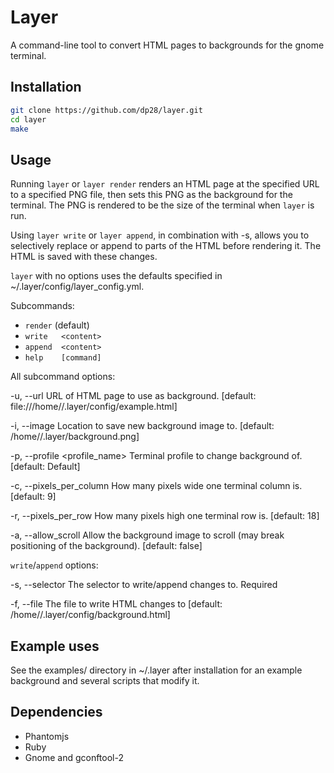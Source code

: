 Layer
=====

A command-line tool to convert HTML pages to backgrounds for the gnome terminal.

Installation
------------

```bash
git clone https://github.com/dp28/layer.git
cd layer
make
```

Usage
-----
Running `layer` or `layer render` renders an HTML page at the specified URL to a specified PNG file, then sets this PNG as the background for the terminal. The PNG is rendered to be the size of the terminal when `layer` is run.

Using `layer write` or `layer append`, in combination with -s, allows you to selectively replace or append to parts of the HTML before rendering it. The HTML is saved with these changes.

`layer` with no options uses the defaults specified in ~/.layer/config/layer_config.yml.

Subcommands:

* `render`            (default)
* `write   <content>`
* `append  <content>`
* `help    [command]`

All subcommand options:

-u, --url <url>                  URL of HTML page to use as background.
                                 [default:
                                 file:///home/<user>/.layer/config/example.html]

-i, --image <path>               Location to save new background image
                                 to. [default:
                                 /home/<user>/.layer/background.png]

-p, --profile <profile_name>     Terminal profile to change background
                                 of. [default: Default]

-c, --pixels_per_column <number> How many pixels wide one terminal column
                                 is. [default: 9]

-r, --pixels_per_row <number>    How many pixels high one terminal row
                                 is. [default: 18]

-a, --allow_scroll               Allow the background image to scroll
                                 (may break positioning of the
                                 background). [default: false]

`write`/`append` options:

-s, --selector <css>             The selector to write/append changes to.
                                 Required

-f, --file <path>                The file to write HTML changes to
                                 [default:
                                 /home/<user>/.layer/config/background.html]

Example uses
------------
See the examples/ directory in ~/.layer after installation for an example background and several scripts that modify it.

Dependencies
------------

* Phantomjs
* Ruby
* Gnome and gconftool-2